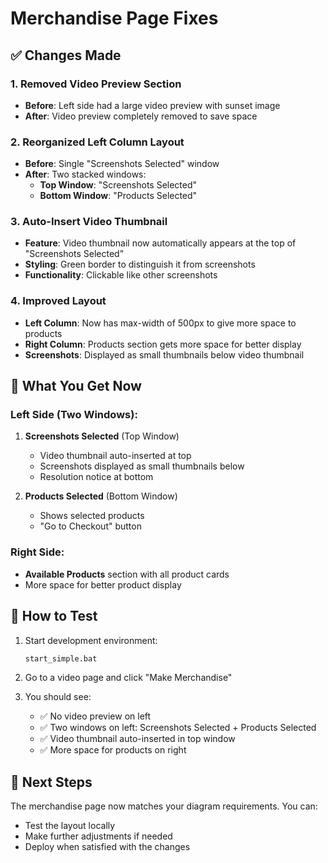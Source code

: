 # Merchandise Page Fixes

## ✅ Changes Made

### 1. Removed Video Preview Section
- **Before**: Left side had a large video preview with sunset image
- **After**: Video preview completely removed to save space

### 2. Reorganized Left Column Layout
- **Before**: Single "Screenshots Selected" window
- **After**: Two stacked windows:
  - **Top Window**: "Screenshots Selected" 
  - **Bottom Window**: "Products Selected"

### 3. Auto-Insert Video Thumbnail
- **Feature**: Video thumbnail now automatically appears at the top of "Screenshots Selected"
- **Styling**: Green border to distinguish it from screenshots
- **Functionality**: Clickable like other screenshots

### 4. Improved Layout
- **Left Column**: Now has max-width of 500px to give more space to products
- **Right Column**: Products section gets more space for better display
- **Screenshots**: Displayed as small thumbnails below video thumbnail

## 🎯 What You Get Now

### Left Side (Two Windows):
1. **Screenshots Selected** (Top Window)
   - Video thumbnail auto-inserted at top
   - Screenshots displayed as small thumbnails below
   - Resolution notice at bottom

2. **Products Selected** (Bottom Window)
   - Shows selected products
   - "Go to Checkout" button

### Right Side:
- **Available Products** section with all product cards
- More space for better product display

## 🚀 How to Test

1. Start development environment:
   ```bash
   start_simple.bat
   ```

2. Go to a video page and click "Make Merchandise"

3. You should see:
   - ✅ No video preview on left
   - ✅ Two windows on left: Screenshots Selected + Products Selected
   - ✅ Video thumbnail auto-inserted in top window
   - ✅ More space for products on right

## 📝 Next Steps

The merchandise page now matches your diagram requirements. You can:
- Test the layout locally
- Make further adjustments if needed
- Deploy when satisfied with the changes 